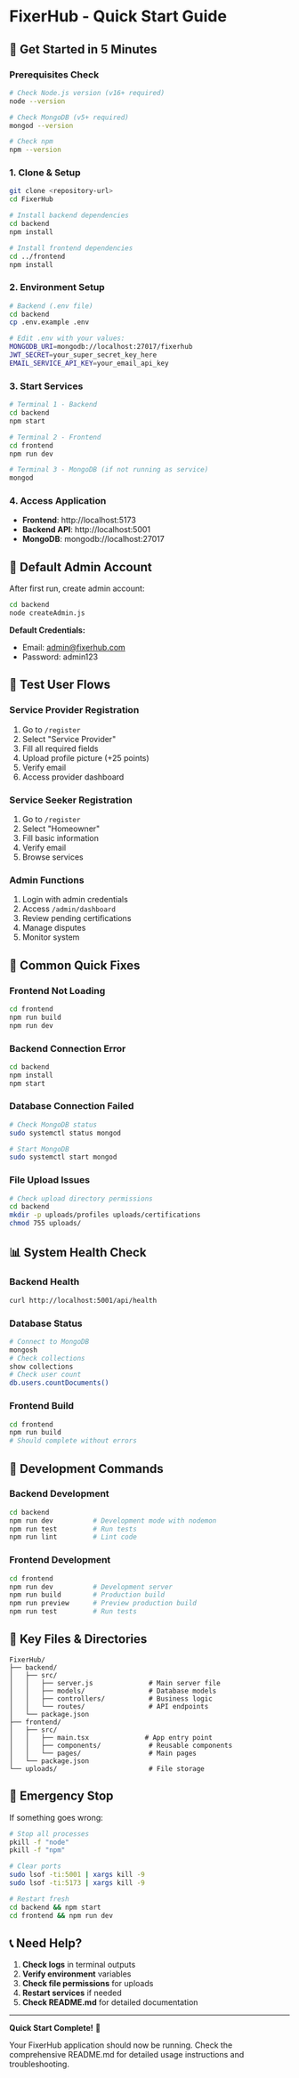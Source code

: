 # FixerHub - Quick Start Guide

## 🚀 Get Started in 5 Minutes

### Prerequisites Check
```bash
# Check Node.js version (v16+ required)
node --version

# Check MongoDB (v5+ required)
mongod --version

# Check npm
npm --version
```

### 1. Clone & Setup
```bash
git clone <repository-url>
cd FixerHub

# Install backend dependencies
cd backend
npm install

# Install frontend dependencies
cd ../frontend
npm install
```

### 2. Environment Setup
```bash
# Backend (.env file)
cd backend
cp .env.example .env

# Edit .env with your values:
MONGODB_URI=mongodb://localhost:27017/fixerhub
JWT_SECRET=your_super_secret_key_here
EMAIL_SERVICE_API_KEY=your_email_api_key
```

### 3. Start Services
```bash
# Terminal 1 - Backend
cd backend
npm start

# Terminal 2 - Frontend
cd frontend
npm run dev

# Terminal 3 - MongoDB (if not running as service)
mongod
```

### 4. Access Application
- **Frontend**: http://localhost:5173
- **Backend API**: http://localhost:5001
- **MongoDB**: mongodb://localhost:27017

## 🔑 Default Admin Account

After first run, create admin account:
```bash
cd backend
node createAdmin.js
```

**Default Credentials:**
- Email: admin@fixerhub.com
- Password: admin123

## 📱 Test User Flows

### Service Provider Registration
1. Go to `/register`
2. Select "Service Provider"
3. Fill all required fields
4. Upload profile picture (+25 points)
5. Verify email
6. Access provider dashboard

### Service Seeker Registration
1. Go to `/register`
2. Select "Homeowner"
3. Fill basic information
4. Verify email
5. Browse services

### Admin Functions
1. Login with admin credentials
2. Access `/admin/dashboard`
3. Review pending certifications
4. Manage disputes
5. Monitor system

## 🐛 Common Quick Fixes

### Frontend Not Loading
```bash
cd frontend
npm run build
npm run dev
```

### Backend Connection Error
```bash
cd backend
npm install
npm start
```

### Database Connection Failed
```bash
# Check MongoDB status
sudo systemctl status mongod

# Start MongoDB
sudo systemctl start mongod
```

### File Upload Issues
```bash
# Check upload directory permissions
cd backend
mkdir -p uploads/profiles uploads/certifications
chmod 755 uploads/
```

## 📊 System Health Check

### Backend Health
```bash
curl http://localhost:5001/api/health
```

### Database Status
```bash
# Connect to MongoDB
mongosh
# Check collections
show collections
# Check user count
db.users.countDocuments()
```

### Frontend Build
```bash
cd frontend
npm run build
# Should complete without errors
```

## 🔧 Development Commands

### Backend Development
```bash
cd backend
npm run dev          # Development mode with nodemon
npm run test         # Run tests
npm run lint         # Lint code
```

### Frontend Development
```bash
cd frontend
npm run dev          # Development server
npm run build        # Production build
npm run preview      # Preview production build
npm run test         # Run tests
```

## 📁 Key Files & Directories

```
FixerHub/
├── backend/
│   ├── src/
│   │   ├── server.js              # Main server file
│   │   ├── models/                # Database models
│   │   ├── controllers/           # Business logic
│   │   └── routes/                # API endpoints
│   └── package.json
├── frontend/
│   ├── src/
│   │   ├── main.tsx              # App entry point
│   │   ├── components/            # Reusable components
│   │   └── pages/                 # Main pages
│   └── package.json
└── uploads/                       # File storage
```

## 🚨 Emergency Stop

If something goes wrong:
```bash
# Stop all processes
pkill -f "node"
pkill -f "npm"

# Clear ports
sudo lsof -ti:5001 | xargs kill -9
sudo lsof -ti:5173 | xargs kill -9

# Restart fresh
cd backend && npm start
cd frontend && npm run dev
```

## 📞 Need Help?

1. **Check logs** in terminal outputs
2. **Verify environment** variables
3. **Check file permissions** for uploads
4. **Restart services** if needed
5. **Check README.md** for detailed documentation

---

**Quick Start Complete!** 🎉

Your FixerHub application should now be running. Check the comprehensive README.md for detailed usage instructions and troubleshooting.
